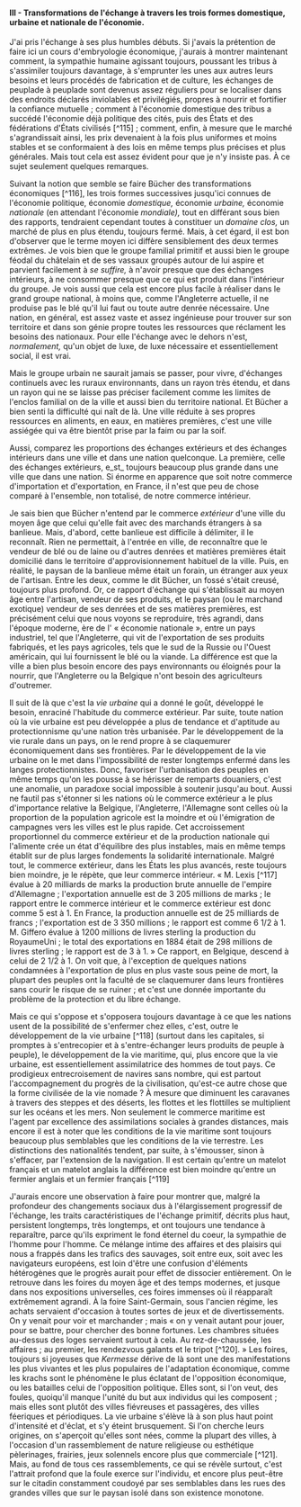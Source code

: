 #### III - Transformations de l'échange à travers les trois formes domestique, urbaine et nationale de l'économie.

J'ai pris l'échange à ses plus humbles débuts. Si j'avais la prétention de faire ici un cours d'embryologie économique, j'aurais à montrer maintenant comment, la sympathie humaine agissant toujours, poussant les tribus à s'assimiler toujours davantage, à s'emprunter les unes aux autres leurs besoins et leurs procédés de fabrication et de culture, les échanges de peuplade à peuplade sont devenus assez réguliers pour se localiser dans des endroits déclarés inviolables et privilégiés, propres à nourrir et fortifier la confiance mutuelle ; comment à l'économie domestique des tribus a succédé l'économie déjà politique des cités, puis des États et des fédérations d'États civilisés [^115] ; comment, enfin, à mesure que le marché s'agrandissait ainsi, les prix devenaient à la fois plus uniformes et moins stables et se conformaient à des lois en même temps plus précises et plus générales. Mais tout cela est assez évident pour que je n'y insiste pas. À ce sujet seulement quelques remarques.

Suivant la notion que semble se faire Bücher des transformations économiques [^116], les trois formes successives jusqu'ici connues de l'économie politique, économie _domestique,_ économie _urbaine,_ économie _nationale_ (en attendant l'économie _mondiale),_ tout en différant sous bien des rapports, tendraient cependant toutes à constituer un _domaine clos,_ un marché de plus en plus étendu, toujours fermé. Mais, à cet égard, il est bon d'observer que le terme moyen ici diffère sensiblement des deux termes extrêmes. Je vois bien que le groupe familial primitif et aussi bien le groupe féodal du châtelain et de ses vassaux groupés autour de lui aspire et parvient facilement à _se suffire,_ à n'avoir presque que des échanges intérieurs, à ne consommer presque que ce qui est produit dans l'intérieur du groupe. Je vois aussi que cela est encore plus facile à réaliser dans le grand groupe national, à moins que, comme l'Angleterre actuelle, il ne produise pas le blé qu'il lui faut ou toute autre denrée nécessaire. Une nation, en général, est assez vaste et assez ingénieuse pour trouver sur son territoire et dans son génie propre toutes les ressources que réclament les besoins des nationaux. Pour elle l'échange avec le dehors n'est, _normalement,_ qu'un objet de luxe, de luxe nécessaire et essentiellement social, il est vrai.

Mais le groupe urbain ne saurait jamais se passer, pour vivre, d'échanges continuels avec les ruraux environnants, dans un rayon très étendu, et dans un rayon qui ne se laisse pas préciser facilement comme les limites de l'enclos familial on de la ville et aussi bien du territoire national. Et Bücher a bien senti la difficulté qui naît de là. Une ville réduite à ses propres ressources en aliments, en eaux, en matières premières, c'est une ville assiégée qui va être bientôt prise par la faim ou par la soif.

Aussi, comparez les proportions des échanges extérieurs et des échanges intérieurs dans une ville et dans une nation quelconque. La première, celle des échanges extérieurs, e_st_ toujours beaucoup plus grande dans une ville que dans une nation. Si énorme en apparence que soit notre commerce d'importation et d'exportation, en France, il n'est que peu de chose comparé à l'ensemble, non totalisé, de notre commerce intérieur.

Je sais bien que Bücher n'entend par le commerce _extérieur_ d'une ville du moyen âge que celui qu'elle fait avec des marchands étrangers à sa banlieue. Mais, d'abord, cette banlieue est difficile à délimiter, il le reconnaît. Rien ne permettait, à l'entrée en ville, de reconnaître que le vendeur de blé ou de laine ou d'autres denrées et matières premières était domicilié dans le territoire d'approvisionnement habituel de la ville. Puis, en réalité, le paysan de la banlieue même était un forain, un étranger aux yeux de l'artisan. Entre les deux, comme le dit Bücher, un fossé s'était creusé, toujours plus profond. Or, ce rapport d'échange qui s'établissait au moyen âge entre l'artisan, vendeur de ses produits, et le paysan (ou le marchand exotique) vendeur de ses denrées et de ses matières premières, est précisément celui que nous voyons se reproduire, très agrandi, dans l'époque moderne, ère de l' « économie nationale », entre un pays industriel, tel que l'Angleterre, qui vit de l'exportation de ses produits fabriqués, et les pays agricoles, tels que le sud de la Russie ou l'Ouest américain, qui lui fournissent le blé ou la viande. La différence est que la ville a bien plus besoin encore des pays environnants ou éloignés pour la nourrir, que l'Angleterre ou la Belgique n'ont besoin des agriculteurs d'outremer.

Il suit de là que c'est la _vie urbaine_ qui a donné le goût, développé le besoin, enraciné l'habitude du commerce extérieur. Par suite, toute nation où la vie urbaine est peu développée a plus de tendance et d'aptitude au protectionnisme qu'une nation très urbanisée. Par le développement de la vie rurale dans un pays, on le rend propre à se claquemurer économiquement dans ses frontières. Par le développement de la vie urbaine on le met dans l'impossibilité de rester longtemps enfermé dans les langes protectionnistes. Donc, favoriser l'urbanisation des peuples en même temps qu'on les pousse à se hérisser de remparts douaniers, c'est une anomalie, un paradoxe social impossible à soutenir jusqu'au bout. Aussi ne fautil pas s'étonner si les nations où le commerce extérieur a le plus d'importance relative la Belgique, l'Angleterre, l'Allemagne sont celles où la proportion de la population agricole est la moindre et où l'émigration de campagnes vers les villes est le plus rapide. Cet accroissement proportionnel du commerce extérieur et de la production nationale qui l'alimente crée un état d'équilibre des plus instables, mais en même temps établit sur de plus larges fondements la solidarité internationale. Malgré tout, le commerce extérieur, dans les États les plus avancés, reste toujours bien moindre, je le répète, que leur commerce intérieur. « M. Lexis [^117] évalue à 20 milliards de marks la production brute annuelle de l'empire d'Allemagne ; l'exportation annuelle est de 3 205 millions de marks ; le rapport entre le commerce intérieur et le commerce extérieur est donc comme 5 est à 1\. En France, la production annuelle est de 25 milliards de francs ; l'exportation est de 3 350 millions ; le rapport est comme 6 1/2 à 1\. M. Giffero évalue à 1200 millions de livres sterling la production du RoyaumeUni ; le total des exportations en 1884 était de 298 millions de livres sterling ; le rapport est de 3 à 1. » Ce rapport, en Belgique, descend à celui de 2 1/2 à 1\. On voit que, à l'exception de quelques nations condamnées à l'exportation de plus en plus vaste sous peine de mort, la plupart des peuples ont la faculté de se claquemurer dans leurs frontières sans courir le risque de se ruiner ; et c'est une donnée importante du problème de la protection et du libre échange.

Mais ce qui s'oppose et s'opposera toujours davantage à ce que les nations usent de la possibilité de s'enfermer chez elles, c'est, outre le développement de la vie urbaine [^118] (surtout dans les capitales, si promptes à s'entrecopier et à s'entre-échanger leurs produits de peuple à peuple), le développement de la vie maritime, qui, plus encore que la vie urbaine, est essentiellement assimilatrice des hommes de tout pays. Ce prodigieux entrecroisement de navires sans nombre, qui est partout l'accompagnement du progrès de la civilisation, qu'est-ce autre chose que la forme civilisée de la vie nomade ? À mesure que diminuent les caravanes à travers des steppes et des déserts, les flottes et les flottilles se multiplient sur les océans et les mers. Non seulement le commerce maritime est l'agent par excellence des assimilations sociales à grandes distances, mais encore il est à noter que les conditions de la vie maritime sont toujours beaucoup plus semblables que les conditions de la vie terrestre. Les distinctions des nationalités tendent, par suite, à s'émousser, sinon à s'effacer, par l'extension de la navigation. Il est certain qu'entre un matelot français et un matelot anglais la différence est bien moindre qu'entre un fermier anglais et un fermier français [^119]

J'aurais encore une observation à faire pour montrer que, malgré la profondeur des changements sociaux dus à l'élargissement progressif de l'échange, les traits caractéristiques de l'échange primitif, décrits plus haut, persistent longtemps, très longtemps, et ont toujours une tendance à reparaître, parce qu'ils expriment le fond éternel du coeur, la sympathie de l'homme pour l'homme. Ce mélange intime des affaires et des plaisirs qui nous a frappés dans les trafics des sauvages, soit entre eux, soit avec les navigateurs européens, est loin d'être une confusion d'éléments hétérogènes que le progrès aurait pour effet de dissocier entièrement. On le retrouve dans les foires du moyen âge et des temps modernes, et jusque dans nos expositions universelles, ces foires immenses où il réapparaît extrêmement agrandi. À la foire Saint-Germain, sous l'ancien régime, les achats servaient d'occasion à toutes sortes de jeux et de divertissements. On y venait pour voir et marchander ; mais « on y venait autant pour jouer, pour se battre, pour chercher des bonne fortunes. Les chambres situées au-dessus des loges servaient surtout à cela. Au rez-de-chaussée, les affaires ; au premier, les rendezvous galants et le tripot [^120]. » Les foires, toujours si joyeuses que _Kermesse_ dérive de là sont une des manifestations les plus vivantes et les plus populaires de l'adaptation économique, comme les krachs sont le phénomène le plus éclatant de l'opposition économique, ou les batailles celui de l'opposition politique. Elles sont, si l'on veut, des foules, quoiqu'il manque l'unité du but aux individus qui les composent ; mais elles sont plutôt des villes fiévreuses et passagères, des villes féeriques et périodiques. La vie urbaine s'élève là à son plus haut point d'intensité et d'éclat, et s'y éteint brusquement. Si l'on cherche leurs origines, on s'aperçoit qu'elles sont nées, comme la plupart des villes, à l'occasion d'un rassemblement de nature religieuse ou esthétique pèlerinages, frairies, jeux solennels encore plus que commerciale [^121]. Mais, au fond de tous ces rassemblements, ce qui se révèle surtout, c'est l'attrait profond que la foule exerce sur l'individu, et encore plus peut-être sur le citadin constamment coudoyé par ses semblables dans les rues des grandes villes que sur le paysan isolé dans son existence monotone.
